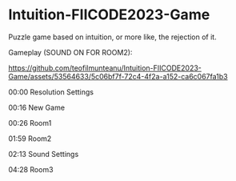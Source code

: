 # Intuition-FIICODE2023-Game
Puzzle game based on intuition, or more like, the rejection of it.

Gameplay (SOUND ON FOR ROOM2):

https://github.com/teofilmunteanu/Intuition-FIICODE2023-Game/assets/53564633/5c06bf7f-72c4-4f2a-a152-ca6c067fa1b3

00:00 Resolution Settings

00:16 New Game

00:26 Room1

01:59 Room2

02:13 Sound Settings

04:28 Room3
